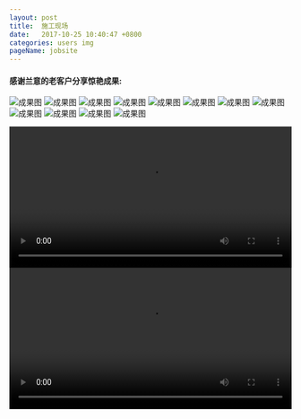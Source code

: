 ```yaml
---
layout: post
title:  施工现场
date:   2017-10-25 10:40:47 +0800
categories: users img
pageName: jobsite
---
```

#### 感谢兰意的老客户分享惊艳成果:

![成果图](/assets/img/jobsite/现场01.jpg)
![成果图](/assets/img/jobsite/现场02.jpg)
![成果图](/assets/img/jobsite/现场03.jpg)
![成果图](/assets/img/jobsite/现场04.jpg)
![成果图](/assets/img/jobsite/现场05.jpg)
![成果图](/assets/img/jobsite/现场06.jpg)
![成果图](/assets/img/jobsite/现场07.jpg)
![成果图](/assets/img/jobsite/现场08.jpg)
![成果图](/assets/img/jobsite/现场09.jpg)
![成果图](/assets/img/jobsite/现场10.jpg)
![成果图](/assets/img/jobsite/现场11.jpg)
![成果图](/assets/img/jobsite/现场12.jpg)

<video width="100%" controls>
  <source src="/assets/img/jobsite/现场视频01.mp4" type="video/mp4">
</video>

<video width="100%" controls>
  <source src="/assets/img/jobsite/现场视频02.mp4" type="video/mp4">
</video>
